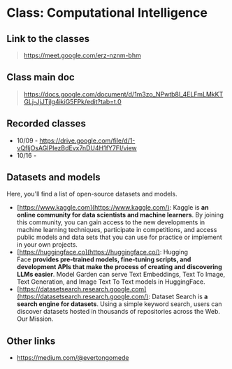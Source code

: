 # Class: Computational Intelligence

## Link to the classes

> https://meet.google.com/erz-nznm-bhm
> 


## Class main doc

> https://docs.google.com/document/d/1m3zo_NPwtb8l_4ELFmLMkKTGLj-JjJTjlg4ikiG5FPk/edit?tab=t.0
> 


## Recorded classes

- 10/09 - https://drive.google.com/file/d/1-vQfIjOsAGIPIezBdEvx7nDU4H1fY7FI/view
- 10/16 -

  
## Datasets and models

Here, you'll find a list of open-source datasets and models.

- [https://www.kaggle.com](https://www.kaggle.com/): Kaggle is **an online community for data scientists and machine learners**. By joining this community, you can gain access to the new developments in machine learning techniques, participate in competitions, and access public models and data sets that you can use for practice or implement in your own projects.
- [https://huggingface.co](https://huggingface.co/): Hugging Face **provides pre-trained models, fine-tuning scripts, and development APIs that make the process of creating and discovering LLMs easier**. Model Garden can serve Text Embeddings, Text To Image, Text Generation, and Image Text To Text models in HuggingFace.
- [https://datasetsearch.research.google.com](https://datasetsearch.research.google.com/): Dataset Search is **a search engine for datasets**. Using a simple keyword search, users can discover datasets hosted in thousands of repositories across the Web. Our Mission.


## Other links
- https://medium.com/@evertongomede
